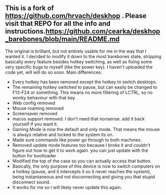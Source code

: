 ## This is a fork of https://github.com/hrvach/deskhop .   Please visit that REPO for all the info and instructions.https://github.com/cearka/deskhop_barebones/blob/main/README.md

The original is brilliant, but not entirely usable for me in the way that I wanted it.  I decided to modify it down to the most barebones state, stripping basically every feature besides hotkey switching, as well as fixing some very specific bugs to myself (like the power key).
I haven't uploaded the code yet, will will do so soon.  Main differences:

- Every hotkey has been removed except the hotkey to switch desktops.
- The remaining hotkey switched to pause, but can easily be changed to F13-F24 or something. This means no more filtering of LCTRL, so no wonky behaviour with that key.
- Web config removed
- Mouse roaming removed
- Screensaver removed
- macos support removed.  I don't need that nonsense.  add it back yourself if you want it.
- Gaming Mode is now the default and only mode.  That means the mouse is always relative and locked to the system its on.
- Made sure commands like power go through to both machines.
- Removed update mode features too because I broke it and couldn't figure out how to get it to work again.  you can just update with the button for bootloader
- Modified the top of the case so you can actually access that button.
- Basically, the only purpose of this device is now to switch computers on a hotkey (pause, and it intercepts it so it never reaches the system), being instantaneous and not disconnecting and giving you that stupid disconnect sound.
- It works for me so I will likely never update this again.

   
